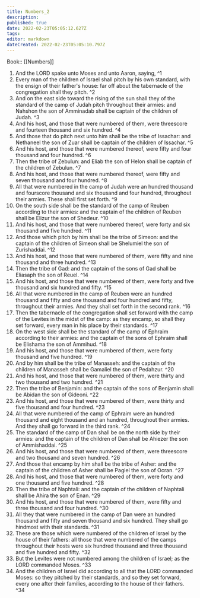 ```yaml
---
title: Numbers_2
description: 
published: true
date: 2022-02-23T05:05:12.627Z
tags: 
editor: markdown
dateCreated: 2022-02-23T05:05:10.797Z
---
```


 Book:: [[Numbers]]
 1. And the LORD spake unto Moses and unto Aaron, saying, ^1
 2. Every man of the children of Israel shall pitch by his own standard, with the ensign of their father's house: far off about the tabernacle of the congregation shall they pitch. ^2
 3. And on the east side toward the rising of the sun shall they of the standard of the camp of Judah pitch throughout their armies: and Nahshon the son of Amminadab shall be captain of the children of Judah. ^3
 4. And his host, and those that were numbered of them, were threescore and fourteen thousand and six hundred. ^4
 5. And those that do pitch next unto him shall be the tribe of Issachar: and Nethaneel the son of Zuar shall be captain of the children of Issachar. ^5
 6. And his host, and those that were numbered thereof, were fifty and four thousand and four hundred. ^6
 7. Then the tribe of Zebulun: and Eliab the son of Helon shall be captain of the children of Zebulun. ^7
 8. And his host, and those that were numbered thereof, were fifty and seven thousand and four hundred. ^8
 9. All that were numbered in the camp of Judah were an hundred thousand and fourscore thousand and six thousand and four hundred, throughout their armies. These shall first set forth. ^9
 10. On the south side shall be the standard of the camp of Reuben according to their armies: and the captain of the children of Reuben shall be Elizur the son of Shedeur. ^10
 11. And his host, and those that were numbered thereof, were forty and six thousand and five hundred. ^11
 12. And those which pitch by him shall be the tribe of Simeon: and the captain of the children of Simeon shall be Shelumiel the son of Zurishaddai. ^12
 13. And his host, and those that were numbered of them, were fifty and nine thousand and three hundred. ^13
 14. Then the tribe of Gad: and the captain of the sons of Gad shall be Eliasaph the son of Reuel. ^14
 15. And his host, and those that were numbered of them, were forty and five thousand and six hundred and fifty. ^15
 16. All that were numbered in the camp of Reuben were an hundred thousand and fifty and one thousand and four hundred and fifty, throughout their armies. And they shall set forth in the second rank. ^16
 17. Then the tabernacle of the congregation shall set forward with the camp of the Levites in the midst of the camp: as they encamp, so shall they set forward, every man in his place by their standards. ^17
 18. On the west side shall be the standard of the camp of Ephraim according to their armies: and the captain of the sons of Ephraim shall be Elishama the son of Ammihud. ^18
 19. And his host, and those that were numbered of them, were forty thousand and five hundred. ^19
 20. And by him shall be the tribe of Manasseh: and the captain of the children of Manasseh shall be Gamaliel the son of Pedahzur. ^20
 21. And his host, and those that were numbered of them, were thirty and two thousand and two hundred. ^21
 22. Then the tribe of Benjamin: and the captain of the sons of Benjamin shall be Abidan the son of Gideoni. ^22
 23. And his host, and those that were numbered of them, were thirty and five thousand and four hundred. ^23
 24. All that were numbered of the camp of Ephraim were an hundred thousand and eight thousand and an hundred, throughout their armies. And they shall go forward in the third rank. ^24
 25. The standard of the camp of Dan shall be on the north side by their armies: and the captain of the children of Dan shall be Ahiezer the son of Ammishaddai. ^25
 26. And his host, and those that were numbered of them, were threescore and two thousand and seven hundred. ^26
 27. And those that encamp by him shall be the tribe of Asher: and the captain of the children of Asher shall be Pagiel the son of Ocran. ^27
 28. And his host, and those that were numbered of them, were forty and one thousand and five hundred. ^28
 29. Then the tribe of Naphtali: and the captain of the children of Naphtali shall be Ahira the son of Enan. ^29
 30. And his host, and those that were numbered of them, were fifty and three thousand and four hundred. ^30
 31. All they that were numbered in the camp of Dan were an hundred thousand and fifty and seven thousand and six hundred. They shall go hindmost with their standards. ^31
 32. These are those which were numbered of the children of Israel by the house of their fathers: all those that were numbered of the camps throughout their hosts were six hundred thousand and three thousand and five hundred and fifty. ^32
 33. But the Levites were not numbered among the children of Israel; as the LORD commanded Moses. ^33
 34. And the children of Israel did according to all that the LORD commanded Moses: so they pitched by their standards, and so they set forward, every one after their families, according to the house of their fathers. ^34
